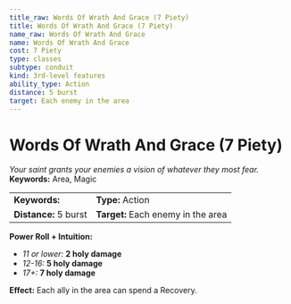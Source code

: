 ```yaml
---
title_raw: Words Of Wrath And Grace (7 Piety)
title: Words Of Wrath And Grace (7 Piety)
name_raw: Words Of Wrath And Grace
name: Words Of Wrath And Grace
cost: 7 Piety
type: classes
subtype: conduit
kind: 3rd-level features
ability_type: Action
distance: 5 burst
target: Each enemy in the area
---
```


# Words Of Wrath And Grace (7 Piety)

*Your saint grants your enemies a vision of whatever they most fear.* **Keywords:** Area, Magic

|                       |                                    |
| :-------------------- | :--------------------------------- |
| **Keywords:**         | **Type:** Action                   |
| **Distance:** 5 burst | **Target:** Each enemy in the area |

**Power Roll + Intuition:**

- *11 or lower:* **2 holy damage**
- *12-16:* **5 holy damage**
- *17+:* **7 holy damage**

**Effect:** Each ally in the area can spend a Recovery.
